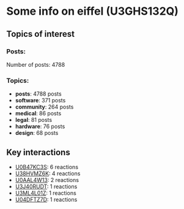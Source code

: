# Some info on eiffel (U3GHS132Q)


## Topics of interest

### Posts: 

Number of posts: 4788

### Topics:

* __posts__: 4788 posts
* __software__: 371 posts
* __community__: 264 posts
* __medical__: 86 posts
* __legal__: 81 posts
* __hardware__: 76 posts
* __design__: 68 posts

## Key interactions 

* [U0B47KC3S](./U0B47KC3S.md): 6 reactions
* [U38HVMZ6K](./U38HVMZ6K.md): 4 reactions
* [U0AAL4W13](./U0AAL4W13.md): 2 reactions
* [U3J40RUDT](./U3J40RUDT.md): 1 reactions
* [U3ML4L01Z](./U3ML4L01Z.md): 1 reactions
* [U04DFTZ7D](./U04DFTZ7D.md): 1 reactions
